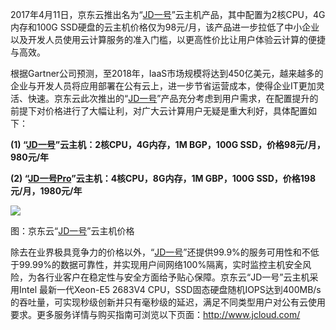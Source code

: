 2017年4月11日，京东云推出名为“[JD一号](http://www.jcloud.com/?utm_source=prarticl&utm_medium=free&utm_campaign=Explosivegoods20170407&utm_term=probation01&utm_content=textlink)”云主机产品，其中配置为2核CPU，4G内存和100G SSD硬盘的云主机价格仅为98元/月，该产品进一步拉低了中小企业以及开发人员使用云计算服务的准入门槛，以更高性价比让用户体验云计算的便捷与高效。

根据Gartner公司预测，至2018年，IaaS市场规模将达到450亿美元，越来越多的企业与开发人员将应用部署在公有云上，进一步节省运营成本，使得企业IT更加灵活、快速。京东云此次推出的“[JD一号](http://www.jcloud.com/?utm_source=prarticl&utm_medium=free&utm_campaign=Explosivegoods20170407&utm_term=probation01&utm_content=textlink)”产品充分考虑到用户需求，在配置提升的前提下对价格进行了大幅让利，对广大云计算用户无疑是重大利好，具体配置如下：

**(1) “[JD一号](http://www.jcloud.com/?utm_source=prarticl&utm_medium=free&utm_campaign=Explosivegoods20170407&utm_term=probation01&utm_content=textlink)”云主机：2核CPU，4G内存，1M BGP，100G SSD，价格98元/月，980元/年**

**(2) “[JD一号Pro](http://www.jcloud.com/?utm_source=prarticl&utm_medium=free&utm_campaign=Explosivegoods20170407&utm_term=probation01&utm_content=textlink)”云主机：4核CPU，8G内存，1M GBP，100G SSD，价格198元/月，1980元/年**

![](http://img1.jcloudcs.com/cms/e035ed11-a6fa-41aa-b356-c8f9e068f78220170421172704.png)

图：京东云“[JD一号](http://www.jcloud.com/?utm_source=prarticl&utm_medium=free&utm_campaign=Explosivegoods20170407&utm_term=probation01&utm_content=textlink)”云主机价格

除去在业界极具竞争力的价格以外，“[JD一号](http://www.jcloud.com/?utm_source=prarticl&utm_medium=free&utm_campaign=Explosivegoods20170407&utm_term=probation01&utm_content=textlink)”还提供99.9%的服务可用性和不低于99.99%的数据可靠性，并实现用户间网络100%隔离，实时监控主机安全风险，为各行业客户在稳定性与安全方面给予贴心保障。京东云“JD一号”云主机采用Intel 最新一代Xeon-E5 2683V4 CPU，SSD固态硬盘随机IOPS达到400MB/s的吞吐量，可实现秒级创新并只有毫秒级的延迟，满足不同类型用户对公有云使用要求。更多服务详情与购买指南可浏览以下页面：http://www.jcloud.com/